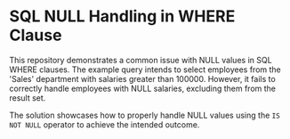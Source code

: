 # SQL NULL Handling in WHERE Clause

This repository demonstrates a common issue with NULL values in SQL WHERE clauses.  The example query intends to select employees from the 'Sales' department with salaries greater than 100000.  However, it fails to correctly handle employees with NULL salaries, excluding them from the result set.

The solution showcases how to properly handle NULL values using the `IS NOT NULL` operator to achieve the intended outcome.